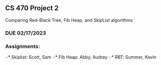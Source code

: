 ## CS 470 Project 2

Comparing Red-Black Tree, Fib Heap, and SkipList algorithms

### DUE 02/17/2023

### Assignments:
⋅⋅* Skiplist: Scott, Sam
⋅⋅* Fib Heap: Abby, Audrey
⋅⋅* RBT: Summer, Kevin
